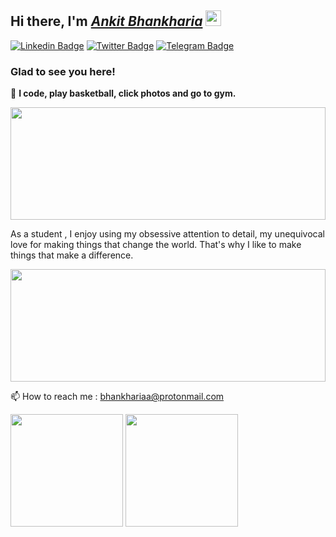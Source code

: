 ## Hi there, I'm <a href="https://cupcake08.github.io">*Ankit Bhankharia*</a> <img src="https://media.giphy.com/media/hvRJCLFzcasrR4ia7z/giphy.gif" width="25px" height="25px">
[![Linkedin Badge](https://img.shields.io/badge/-LinkedIn-0e76a8?style=flat-square&logo=Linkedin&logoColor=white)](https://linkedin.com/in/ankit-bhankharia)
[![Twitter Badge](https://img.shields.io/badge/-Twitter-00acee?style=flat-square&logo=Twitter&logoColor=white)](https://twitter.com/18plusguy)
[![Telegram Badge](https://img.shields.io/badge/-Telegram-0088cc?style=flat-square&logo=Telegram&logoColor=white)](https://t.me/firkey)

### Glad to see you here!

🚀 **I code, play basketball, click photos and go to gym.**

<img height="180em" width = "100%" src="https://github-profile-summary-cards.vercel.app/api/cards/profile-details?username=cupcake08&&theme=vue">

As a student , I enjoy using my obsessive attention to detail, my unequivocal love for making things that change the world. That's why I like to make things that make a difference.

<img height="180em" width="100%" src="https://github-readme-streak-stats.herokuapp.com/?user=cupcake08&&theme=tokyonight">

📫 How to reach me : bhankhariaa@protonmail.com
</br>
<p>
  <img height="180em" src="https://github-readme-stats.vercel.app/api?username=cupcake08&show_icons=true&hide_border=true&&count_private=true&include_all_commits=true&&theme=tokyonight"/>
  <img height="180em" src="https://github-readme-stats.vercel.app/api/top-langs/?username=cupcake08&exclude_repo=KNN-Image-Classification&show_icons=true&hide_border=true&layout=compact&langs_count=8&&theme=tokyonight"/>
<!-- 
  <img height="180em" src="https://activity-graph.herokuapp.com/graph?username=cupcake08&theme=tokyonight"> -->
</p>

